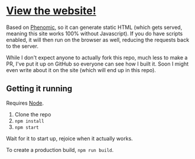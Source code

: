 # [View the website!](https://sthom.kiwi)

Based on [Phenomic](https://phenomic.io/), so it can generate static HTML (which gets served, meaning this site works 100% without Javascript). If you do have scripts enabled, it will then run on the browser as well, reducing the requests back to the server.

While I don't expect anyone to actually fork this repo, much less to make a PR, I've put it up on GitHub so everyone can see how I built it. Soon I might even write about it on the site (which will end up in this repo).

## Getting it running

Requires [Node](https://nodejs.org).

1. Clone the repo
2. `npm install`
3. `npm start`

Wait for it to start up, rejoice when it actually works.

To create a production build, `npm run build`.
